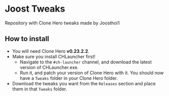 # Joost Tweaks

Repository with Clone Hero tweaks made by Joosthoi1

## How to install
- You will need Clone Hero **v0.23.2.2**.
- Make sure you install CHLauncher first!
  - Navigate to the `#ch-launcher` channel, and download the latest version of CHLauncher.exe.
  - Run it, and patch your version of Clone Hero with it. You should now have a `Tweaks` folder in your Clone Hero folder.
- Download the tweaks you want from the `Releases` section and place them in that `Tweaks` folder.
